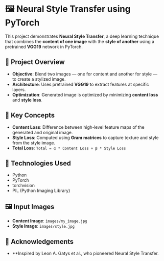 # 🖼️ Neural Style Transfer using PyTorch

This project demonstrates **Neural Style Transfer**, a deep learning technique that combines the **content of one image** with the **style of another** using a pretrained **VGG19** network in PyTorch.

## 📌 Project Overview

- **Objective**: Blend two images — one for content and another for style — to create a stylized image.
- **Architecture**: Uses pretrained **VGG19** to extract features at specific layers.
- **Optimization**: Generated image is optimized by minimizing **content loss** and **style loss**.

## 🧠 Key Concepts

- **Content Loss**: Difference between high-level feature maps of the generated and original image.
- **Style Loss**: Computed using **Gram matrices** to capture texture and style from the style image.
- **Total Loss**: `Total = α * Content Loss + β * Style Loss`

## 🔧 Technologies Used

- Python
- PyTorch
- torchvision
- PIL (Python Imaging Library)

## 🖼️ Input Images

- **Content Image**: `images/my_image.jpg`
- **Style Image**: `images/style.jpg`

## 🙌 Acknowledgements

- **Inspired by Leon A. Gatys et al., who pioneered Neural Style Transfer.
